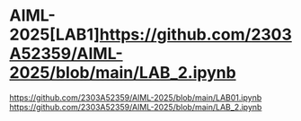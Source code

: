 # AIML-2025[LAB1]https://github.com/2303A52359/AIML-2025/blob/main/LAB_2.ipynb
https://github.com/2303A52359/AIML-2025/blob/main/LAB01.ipynb
https://github.com/2303A52359/AIML-2025/blob/main/LAB_2.ipynb
